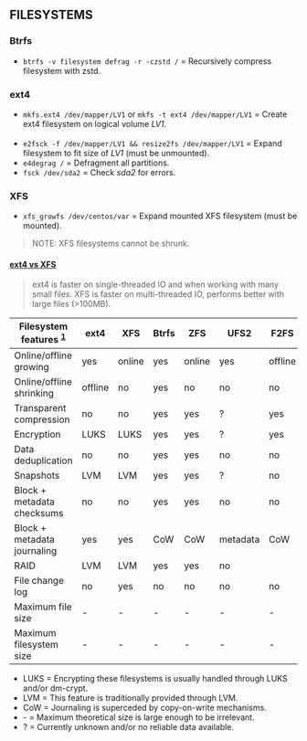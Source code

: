 
## FILESYSTEMS

### Btrfs

- `btrfs -v filesystem defrag -r -czstd /` = Recursively compress filesystem with zstd.

### ext4

- `mkfs.ext4 /dev/mapper/LV1` or `mkfs -t ext4 /dev/mapper/LV1` = Create ext4 filesystem on logical volume *LV1*.
<br><br>
- `e2fsck -f /dev/mapper/LV1 && resize2fs /dev/mapper/LV1` = Expand filesystem to fit size of *LV1* (must be unmounted).
- `e4degrag /`     = Defragment all partitions.
- `fsck /dev/sda2` = Check *sda2* for errors.

### XFS

- `xfs_growfs /dev/centos/var` = Expand mounted XFS filesystem (must be mounted).
 
> NOTE: XFS filesystems cannot be shrunk.

#### [ext4 vs XFS](https://unix.stackexchange.com/questions/467385/should-i-use-xfs-or-ext4)

> ext4 is faster on single-threaded IO and when working with many small files.
> XFS is faster on multi-threaded IO, performs better with large files (>100MB).


| Filesystem features <sup>[1]</sup> | ext4 | XFS  | Btrfs | ZFS  | UFS2 | F2FS | NTFS | bcachefs | FAT32 | exFAT |
|------------------------------------|------|------|-------|------|------|------|------|----------|-------|-------|
| Online/offline growing             | yes  |online| yes   |online| yes  |offline| yes | ?        | no    | no    |
| Online/offline shrinking          |offline| no   | yes   | no   | no   | no   |  yes | ?        | no    | no    |
| Transparent compression            | no   | no   | yes   | yes  | ?    | yes  | yes  | yes      | no    | no    |
| Encryption                         | LUKS | LUKS | yes   | yes  | ?    | yes  | yes  | yes      | no    | no    |
| Data deduplication                 | no   | no   | yes   | yes  | no   | no   | yes  | yes      | no    | no    |
| Snapshots                          | LVM  | LVM  | yes   | yes  | ?    | no   | no   | yes      | no    | no    |
| Block + metadata checksums         | no   | no   | yes   | yes  | no   | no   | no   | yes      | no    | no    |
| Block + metadata journaling        | yes  | yes  | CoW   | CoW |metadata|CoW |metadata| CoW     | no    | no    |
| RAID                               | LVM  | LVM  | yes   | yes  | no   |      | yes  | yes      | no    | no    |
| File change log                    | no   | yes  | no    | no   | no   | no   | yes  | no       | no    | no    |
| Maximum file size                  | -    | -    | -     | -    | -    | -    | -    | -        | 4GB   | -     |
| Maximum filesystem size            | -    | -    | -     | -    | -    | -    |2TB(Windows)| -  | -     | -     |

- LUKS = Encrypting these filesystems is usually handled through LUKS and/or dm-crypt.
- LVM  = This feature is traditionally provided through LVM.
- CoW  = Journaling is superceded by copy-on-write mechanisms.
- \-   = Maximum theoretical size is large enough to be irrelevant.
- ?    = Currently unknown and/or no reliable data available.

[1]: https://www.tldp.org/LDP/sag/html/filesystems.html
